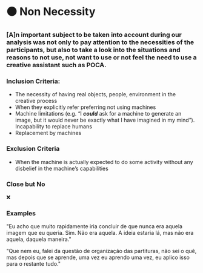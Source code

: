 # ⚫ Non Necessity

###

### \[A]n important subject to be taken into account during our analysis was not only to pay attention to the necessities of the participants, but also to take a look into the situations and reasons to not use, not want to use or not feel the need to use a creative assistant such as POCA.

### Inclusion Criteria:

* The necessity of having real objects, people, environment in the creative process
* When they explicitly refer preferring not using machines
* Machine limitations (e.g. “I _**could**_ ask for a machine to generate an image, but it would never be exactly what I have imagined in my mind”). Incapability to replace humans
* Replacement by machines

### Exclusion Criteria

* When the machine is actually expected to do some activity without any disbelief in the machine’s capabilities

### Close but No

❌

### Examples

"Eu acho que muito rapidamente iria concluir de que nunca era aquela imagem que eu queria. Sim. Não era aquela. A ideia estaria lá, mas não era aquela, daquela maneira."

"Que nem eu, falei da questão de organização das partituras, não sei o quê, mas depois que se aprende, uma vez eu aprendo uma vez, eu aplico isso para o restante tudo."
